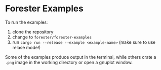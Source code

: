 # Forester Examples

To run the examples:

1. clone the repository
2. change to `forester/forester-examples`
3. run `cargo run --release --example <example-name>` (make sure to use relase mode!)

Some of the examples produce output in the terminal, while others crate a `.png` image 
in the working directory or open a gnuplot window.
